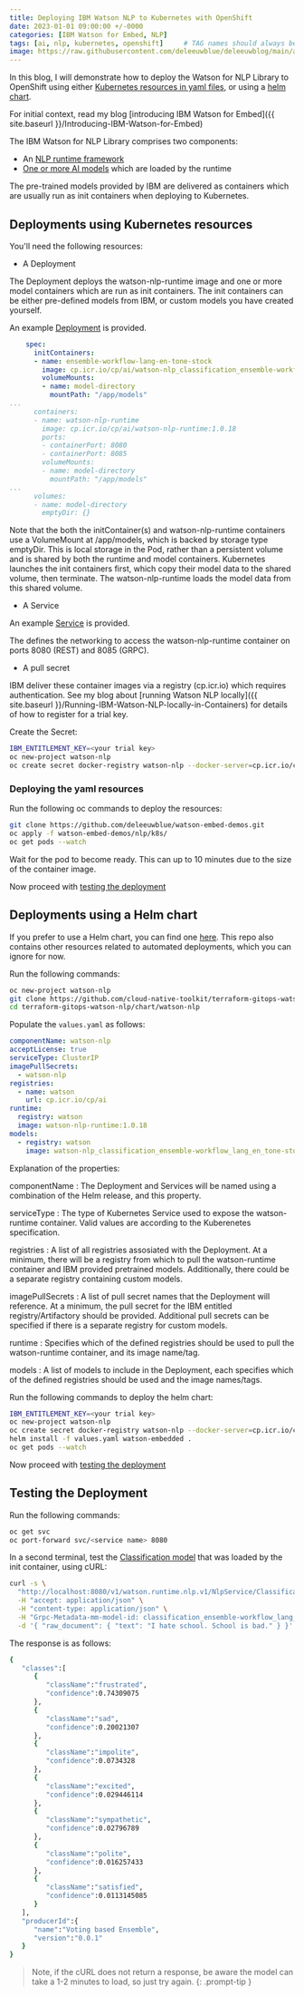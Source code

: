 ```yaml
---
title: Deploying IBM Watson NLP to Kubernetes with OpenShift
date: 2023-01-01 09:00:00 +/-0000
categories: [IBM Watson for Embed, NLP]
tags: [ai, nlp, kubernetes, openshift]     # TAG names should always be lowercase
image: https://raw.githubusercontent.com/deleeuwblue/deleeuwblog/main/assets/img/2023-1-5-Deploying-IBM-Watson-NLP-to-Kubernetes/aiEmbed2.png
---
```


In this blog, I will demonstrate how to deploy the Watson for NLP Library to OpenShift using either [Kubernetes resources in yaml files](#deployments-using-kubernetes-resources), or using a [helm chart](#deployments-using-a-helm-chart).

For initial context, read my blog [introducing IBM Watson for Embed]({{ site.baseurl }}/Introducing-IBM-Watson-for-Embed)

The IBM Watson for NLP Library comprises two components:

* An [NLP runtime framework](https://www.ibm.com/docs/en/watson-libraries?topic=watson-natural-language-processing-library-embed-home)
* [One or more AI models](https://www.ibm.com/docs/en/watson-libraries?topic=models-catalog) which are loaded by the runtime

The pre-trained models provided by IBM are delivered as containers which are usually run as init containers when deploying to Kubernetes.

## Deployments using Kubernetes resources

You'll need the following resources:

* A Deployment

The Deployment deploys the watson-nlp-runtime image and one or more model containers which are run as init containers.  The init containers can be either pre-defined models from IBM, or custom models you have created yourself.

An example [Deployment](https://github.com/deleeuwblue/watson-embed-demos/blob/main/nlp/k8s/deployment.yaml) is provided.

```yaml
    spec:
      initContainers:
      - name: ensemble-workflow-lang-en-tone-stock
        image: cp.icr.io/cp/ai/watson-nlp_classification_ensemble-workflow_lang_en_tone-stock:1.0.6
        volumeMounts:
        - name: model-directory
          mountPath: "/app/models"
...
      containers:
      - name: watson-nlp-runtime
        image: cp.icr.io/cp/ai/watson-nlp-runtime:1.0.18
        ports:
        - containerPort: 8080
        - containerPort: 8085
        volumeMounts:
        - name: model-directory
          mountPath: "/app/models"
...
      volumes:
      - name: model-directory
        emptyDir: {}
```

Note that the both the initContainer(s) and watson-nlp-runtime containers use a VolumeMount at /app/models, which is backed by storage type emptyDir.  This is local storage in the Pod, rather than a persistent volume and is shared by both the runtime and model containers.  Kubernetes launches the init containers first, which copy their model data to the shared volume, then terminate.  The watson-nlp-runtime loads the model data from this shared volume.

* A Service

An example [Service](https://github.com/deleeuwblue/watson-embed-demos/blob/main/nlp/k8s/service.yaml) is provided.

The defines the networking to access the watson-nlp-runtime container on ports 8080 (REST) and 8085 (GRPC).

* A pull secret

IBM deliver these container images via a registry (cp.icr.io) which requires authentication.  See my blog about [running Watson NLP locally]({{ site.baseurl }}/Running-IBM-Watson-NLP-locally-in-Containers) for details of how to register for a trial key. 

Create the Secret:

```sh
IBM_ENTITLEMENT_KEY=<your trial key>
oc new-project watson-nlp
oc create secret docker-registry watson-nlp --docker-server=cp.icr.io/cp --docker-username=cp --docker-password=$IBM_ENTITLEMENT_KEY
```

### Deploying the yaml resources

Run the following oc commands to deploy the resources:

```sh
git clone https://github.com/deleeuwblue/watson-embed-demos.git
oc apply -f watson-embed-demos/nlp/k8s/
oc get pods --watch
```

Wait for the pod to become ready.  This can up to 10 minutes due to the size of the container image.

Now proceed with [testing the deployment](#testing-the-deployment)

## Deployments using a Helm chart

If you prefer to use a Helm chart, you can find one [here](https://github.com/cloud-native-toolkit/terraform-gitops-watson-nlp/tree/main/chart/watson-nlp).  This repo also contains other resources related to automated deployments, which you can ignore for now.

Run the following commands:

```sh
oc new-project watson-nlp
git clone https://github.com/cloud-native-toolkit/terraform-gitops-watson-nlp
cd terraform-gitops-watson-nlp/chart/watson-nlp
```

Populate the `values.yaml` as follows:

```yaml
componentName: watson-nlp
acceptLicense: true
serviceType: ClusterIP
imagePullSecrets:
  - watson-nlp
registries:
  - name: watson
    url: cp.icr.io/cp/ai
runtime:
  registry: watson
  image: watson-nlp-runtime:1.0.18
models:
  - registry: watson
    image: watson-nlp_classification_ensemble-workflow_lang_en_tone-stock:1.0.6
```

Explanation of the properties:

componentName
: The Deployment and Services will be named using a combination of the Helm release, and this property.

serviceType
: The type of Kubernetes Service used to expose the watson-runtime container. Valid values are according to the Kuberenetes specification.

registries
: A list of all registries assosiated with the Deployment. At a minimum, there will be a registry from which to pull the watson-runtime container and IBM provided pretrained models. Additionally, there could be a separate registry containing custom models.

imagePullSecrets
: A list of pull secret names that the Deployment will reference. At a minimum, the pull secret for the IBM entitled registry/Artifactory should be provided. Additional pull secrets can be specified if there is a separate registry for custom models.

runtime
: Specifies which of the defined registries should be used to pull the watson-runtime container, and its image name/tag.

models
: A list of models to include in the Deployment, each specifies which of the defined registries should be used and the image names/tags.

Run the following commands to deploy the helm chart:

```sh
IBM_ENTITLEMENT_KEY=<your trial key>
oc new-project watson-nlp
oc create secret docker-registry watson-nlp --docker-server=cp.icr.io/cp --docker-username=cp --docker-password=$IBM_ENTITLEMENT_KEY
helm install -f values.yaml watson-embedded .
oc get pods --watch
```

Now proceed with [testing the deployment](#testing-the-deployment)

## Testing the Deployment

Run the following commands:

```sh
oc get svc
oc port-forward svc/<service name> 8080
```

In a second terminal, test the [Classification model](https://www.ibm.com/docs/en/watson-libraries?topic=catalog-classification) that was loaded by the init container, using cURL:

```sh
curl -s \
  "http://localhost:8080/v1/watson.runtime.nlp.v1/NlpService/ClassificationPredict" \
  -H "accept: application/json" \
  -H "content-type: application/json" \
  -H "Grpc-Metadata-mm-model-id: classification_ensemble-workflow_lang_en_tone-stock" \
  -d '{ "raw_document": { "text": "I hate school. School is bad." } }'
```

The response is as follows:

```sh
{
   "classes":[
      {
         "className":"frustrated",
         "confidence":0.74309075
      },
      {
         "className":"sad",
         "confidence":0.20021307
      },
      {
         "className":"impolite",
         "confidence":0.0734328
      },
      {
         "className":"excited",
         "confidence":0.029446114
      },
      {
         "className":"sympathetic",
         "confidence":0.02796789
      },
      {
         "className":"polite",
         "confidence":0.016257433
      },
      {
         "className":"satisfied",
         "confidence":0.0113145085
      }
   ],
   "producerId":{
      "name":"Voting based Ensemble",
      "version":"0.0.1"
   }
}
```

> Note, if the cURL does not return a response, be aware the model can take a 1-2 minutes to load, so just try again.
{: .prompt-tip }